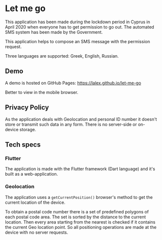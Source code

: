 # Let me go

This application has been made during the lockdown period in Cyprus in April 2020 when everyone
has to get permission to go out. The automated SMS system has been made by the Government. 

This application helps to compose an SMS message with the permission request.

Three languages are supported: Greek, English, Russian.

## Demo

A demo is hosted on GitHub Pages: https://lalex.github.io/let-me-go

Better to view in the mobile browser.

## Privacy Policy

As the application deals with Geolocation and personal ID number it doesn't store or transmit
such data in any form. There is no server-side or on-device storage.

## Tech specs

### Flutter

The application is made with the Flutter framework (Dart language) 
and it's built as a web-application.

### Geolocation

The application uses a `getCurrentPosition()` browser's method to get the current location of the device.

To obtain a postal code number there is a set of predefined polygons of each postal code area.
The set is sorted by the distance to the current location. Then every area starting from the nearest 
is checked if it contains the current Geo location point. So all positioning operations are made
at the device with no server requests.

